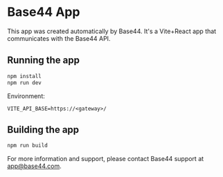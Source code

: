 # Base44 App


This app was created automatically by Base44.
It's a Vite+React app that communicates with the Base44 API.

## Running the app

```bash
npm install
npm run dev
```

Environment:

```
VITE_API_BASE=https://<gateway>/
```

## Building the app

```bash
npm run build
```

For more information and support, please contact Base44 support at app@base44.com.